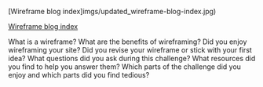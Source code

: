 [Wireframe blog index]imgs/updated_wireframe-blog-index.jpg)

[Wireframe blog index](/Users/andriar./desktop/Dev_Phase-0/Phase-0/week-2/imgs/updated_wireframe-index.jpg)

What is a wireframe?
What are the benefits of wireframing?
Did you enjoy wireframing your site?
Did you revise your wireframe or stick with your first idea?
What questions did you ask during this challenge? What resources did you find to help you answer them?
Which parts of the challenge did you enjoy and which parts did you find tedious?